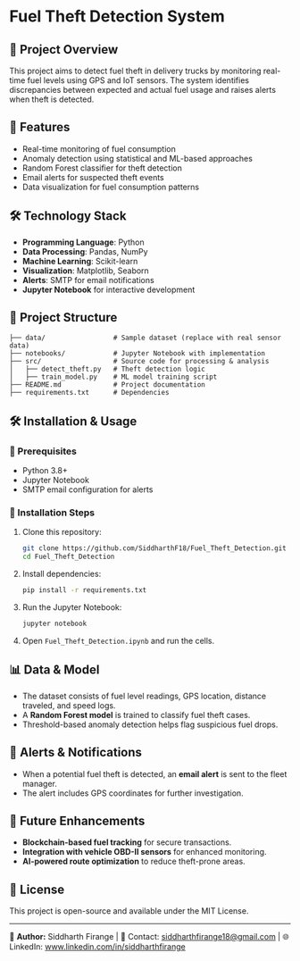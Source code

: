 # Fuel Theft Detection System

## 📌 Project Overview
This project aims to detect fuel theft in delivery trucks by monitoring real-time fuel levels using GPS and IoT sensors. The system identifies discrepancies between expected and actual fuel usage and raises alerts when theft is detected.

## 🚀 Features
- Real-time monitoring of fuel consumption
- Anomaly detection using statistical and ML-based approaches
- Random Forest classifier for theft detection
- Email alerts for suspected theft events
- Data visualization for fuel consumption patterns

## 🛠️ Technology Stack
- **Programming Language**: Python
- **Data Processing**: Pandas, NumPy
- **Machine Learning**: Scikit-learn
- **Visualization**: Matplotlib, Seaborn
- **Alerts**: SMTP for email notifications
- **Jupyter Notebook** for interactive development

## 📂 Project Structure
```
├── data/                 # Sample dataset (replace with real sensor data)
├── notebooks/            # Jupyter Notebook with implementation
├── src/                  # Source code for processing & analysis
│   ├── detect_theft.py   # Theft detection logic
│   ├── train_model.py    # ML model training script
├── README.md             # Project documentation
├── requirements.txt      # Dependencies
```

## 🛠️ Installation & Usage
### 🔹 Prerequisites
- Python 3.8+
- Jupyter Notebook
- SMTP email configuration for alerts

### 🔹 Installation Steps
1. Clone this repository:
   ```bash
   git clone https://github.com/SiddharthF18/Fuel_Theft_Detection.git
   cd Fuel_Theft_Detection
   ```
2. Install dependencies:
   ```bash
   pip install -r requirements.txt
   ```
3. Run the Jupyter Notebook:
   ```bash
   jupyter notebook
   ```
4. Open `Fuel_Theft_Detection.ipynb` and run the cells.

## 📊 Data & Model
- The dataset consists of fuel level readings, GPS location, distance traveled, and speed logs.
- A **Random Forest model** is trained to classify fuel theft cases.
- Threshold-based anomaly detection helps flag suspicious fuel drops.

## 📧 Alerts & Notifications
- When a potential fuel theft is detected, an **email alert** is sent to the fleet manager.
- The alert includes GPS coordinates for further investigation.

## 📌 Future Enhancements
- **Blockchain-based fuel tracking** for secure transactions.
- **Integration with vehicle OBD-II sensors** for enhanced monitoring.
- **AI-powered route optimization** to reduce theft-prone areas.

## 📜 License
This project is open-source and available under the MIT License.

---
🔗 **Author:** Siddharth Firange | 📧 Contact: siddharthfirange18@gmail.com | 🌐 LinkedIn: www.linkedin.com/in/siddharthfirange

